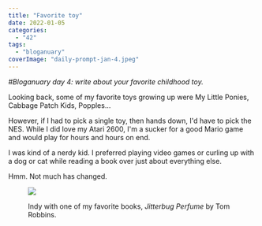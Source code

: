 ```yaml
---
title: "Favorite toy"
date: 2022-01-05
categories: 
  - "42"
tags: 
  - "bloganuary"
coverImage: "daily-prompt-jan-4.jpeg"
---
```


_#Bloganuary day 4: write about your favorite childhood toy._

Looking back, some of my favorite toys growing up were My Little Ponies, Cabbage Patch Kids, Popples...

However, if I had to pick a single toy, then hands down, I'd have to pick the NES. While I did love my Atari 2600, I'm a sucker for a good Mario game and would play for hours and hours on end.

I was kind of a nerdy kid. I preferred playing video games or curling up with a dog or cat while reading a book over just about everything else.

Hmm. Not much has changed.

<figure>

![](images/Indy-Book.jpg)

<figcaption>

Indy with one of my favorite books, _Jitterbug Perfume_ by Tom Robbins.

</figcaption>

</figure>
